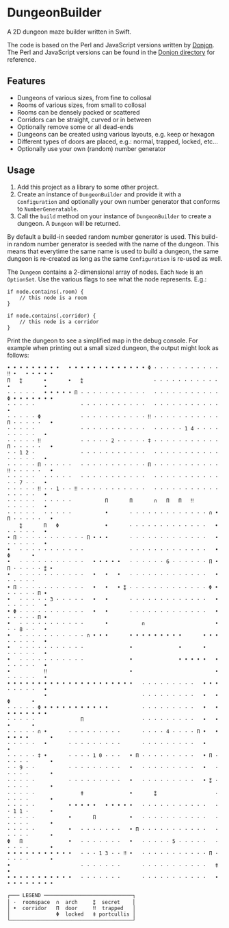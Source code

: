 #  DungeonBuilder

A 2D dungeon maze builder written in Swift.

The code is based on the Perl and JavaScript versions written by [Donjon](https://donjon.bin.sh). The Perl and JavaScript versions can be found in the [Donjon directory](https://github.com/wolf81/DungeonBuilder/tree/master/Donjon) for reference.

## Features

- Dungeons of various sizes, from fine to collosal
- Rooms of various sizes, from small to collosal
- Rooms can be densely packed or scattered
- Corridors can be straight, curved or in between
- Optionally remove some or all dead-ends
- Dungeons can be created using various layouts, e.g. keep or hexagon
- Different types of doors are placed, e.g.: normal, trapped, locked, etc...
- Optionally use your own (random) number generator

## Usage

1. Add this project as a library to some other project.
2. Create an instance of `DungeonBuilder` and provide it with a `Configuration` and optionally your own number generator that conforms to `NumberGeneratable`.
3. Call the `build` method on your instance of `DungeonBuilder` to create a dungeon. A `Dungeon` will be returned.

By default a build-in seeded random number generator is used. This build-in random number generator is seeded with the name of the dungeon. This means that everytime the same name is used to build a dungeon, the same dungeon is re-created as long as the same `Configuration` is re-used as well.   

The `Dungeon` contains a 2-dimensional array of nodes. Each `Node` is an `OptionSet`. Use the various flags to see what the node represents.  E.g.: 

    if node.contains(.room) {
        // this node is a room
    } 
    
    if node.contains(.corridor) {
        // this node is a corridor
    }

Print the dungeon to see a simplified map in the debug console. For example when printing out a small sized dungeon, the output might look as follows:

    • • • • • • • • •   • • • • • • • • • • • • • Φ · · · · · · · · · · · ‼ •   • • • • •  
    Π   ⁑       •       •   ⁑                       · · · · · · · · · · ·   •           •  
    · · · · ·   • • • • • Π · · · · · · · · · · ·   · · · · · · · · · · · Φ • • • • • • •  
    · · · · ·               · · · · · · · · · · ·   · · · · · · · · · · ·               •  
    · · · · · Φ             · · · · · · · · · · · ‼ · · · · · · · · · · · Π · · · · ·   •  
    · · · · ·               · · · · · · · · · · ·   · · · · · 1 4 · · · ·   · · · · ·   •  
    · · · · · ‼             · · · · · 2 · · · · · ‡ · · · · · · · · · · · Π · · · · ·   •  
    · · 1 2 ·               · · · · · · · · · · ·   · · · · · · · · · · ·   · · · · ·   •  
    · · · · · Π · · · · ·   · · · · · · · · · · · Π · · · · · · · · · · · ‼ · · · · ·   •  
    · · · · ·   · · · · ·   · · · · · · · · · · ·   · · · · · · · · · · ·   · · 7 · ·   •  
    · · · · · ‼ · · 1 · · ‼ · · · · · · · · · · ·   · · · · · · · · · · ·   · · · · ·   •  
    · · · · ·   · · · · ·           Π       Π       ∩   Π   Π   ‼           · · · · ·   •  
    · · · · ·   · · · · ·           •       · · · · · · · · · · · · · ∩ • Π · · · · ·   •  
        ⁑       Π   Φ               •       · · · · · · · · · · · · ·   •   · · · · ·   •  
    • Π · · · · · · · · · · · Π • • •       · · · · · · · · · · · · ·   •   · · · · ·   •  
    •   · · · · · · · · · · ·               · · · · · · · · · · · · ·   •       Φ       •  
    •   · · · · · · · · · · ·   • • • • •   · · · · · · 6 · · · · · · Π • Π · · · · · ⁑ •  
    •   · · · · · · · · · · ·   •   •   •   · · · · · · · · · · · · ·   •   · · · · ·      
    • Π · · · · · · · · · · ·   •   •   • ⁑ · · · · · · · · · · · · · Φ •   · · · · · Π •  
    •   · · · · · 3 · · · · ·   •   •       · · · · · · · · · · · · ·   •   · · · · ·   •  
    • Φ · · · · · · · · · · ·   •   •       · · · · · · · · · · · · ·   •   · · · · · Π •  
    •   · · · · · · · · · · ·       •           ∩                       •   · · 8 · ·   •  
    •   · · · · · · · · · · · ∩ • • •       • • • • • • • • •       • • •   · · · · ·   •  
    •   · · · · · · · · · · ·               •               •       •       · · · · ·   •  
    •   · · · · · · · · · · ·               •               • • • • •   •   · · · · ·   •  
    •           ‼                           •                           •   · · · · ·   •  
    • • • • • • • • • • • • • • • • • • • • •   · · · · · · · · ·   • • •   · · · · ·   •  
                •                               · · · · · · · · ·   •   •       Φ       •  
    · · · · · Φ • • • • • • • • • • •           · · · · · · · · ·   •   •   • • • • • • •  
    · · · · ·               Π                   · · · · · · · · ·   •   •       •       •  
    · · · · · ∩ •       · · · · · · · · ·       · · · · 4 · · · · Π •   • • • • •       •  
    · · · · ·   •       · · · · · · · · ·       · · · · · · · · ·   •                   •  
    · · · · · ‡ •       · · · · 1 0 · · ·   • Π · · · · · · · · ·   • Π · · · · ·       •  
    · · 9 · ·           · · · · · · · · ·   •   · · · · · · · · ·   •   · · · · ·       •  
    · · · · ·           · · · · · · · · ·   •   · · · · · · · · ·   • ⁑ · · · · ·       •  
    · · · · ·               ‡               •       ⁑                   · · · · ·       •  
    · · · · ·           • • • • •   • • • • •   · · · · · · · · · · ·   · · 1 1 ·       •  
    · · · · ·           •       Π           •   · · · · · · · · · · ·   · · · · ·       •  
    · · · · ·           •   · · · · · · ·   • Π · · · · · · · · · · ·   · · · · ·       •  
    Φ   Π               •   · · · · · · ·   •   · · · · · 5 · · · · ·   · · · · ·       •  
    • • • • • • • • • • •   · · · 1 3 · · ‼ •   · · · · · · · · · · · Π · · · · ·       •  
    •                       · · · · · · ·       · · · · · · · · · · ·   ‡               •  
    • • • • • • • • • • •   · · · · · · ·       · · · · · · · · · · ·   • • • • • • • • •  

    ┌─── LEGEND ─────────────────────────────┐
    │ ·  roomspace  ∩  arch     ⁑  secret    │
    │ •  corridor   Π  door     ‼  trapped   │
    │               Φ  locked   ‡ portcullis │
    └────────────────────────────────────────┘

